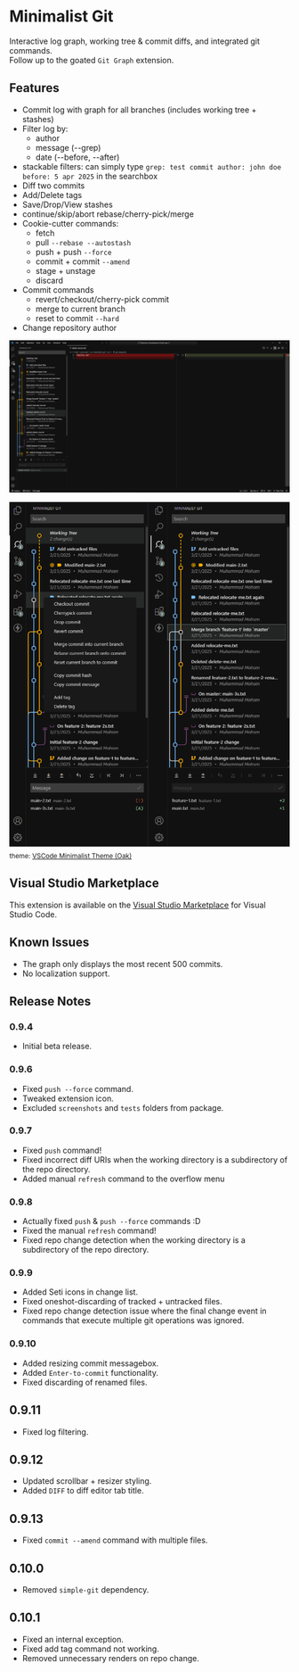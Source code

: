 # Minimalist Git
Interactive log graph, working tree & commit diffs, and integrated git commands.
<br>
Follow up to the goated `Git Graph` extension.

## Features
- Commit log with graph for all branches (includes working tree + stashes)
- Filter log by:
	- author
	- message (--grep)
	- date (--before, --after)
- stackable filters: can simply type `grep: test commit author: john doe before: 5 apr 2025` in the searchbox
- Diff two commits
- Add/Delete tags
- Save/Drop/View stashes
- continue/skip/abort rebase/cherry-pick/merge
- Cookie-cutter commands:
	- fetch
	- pull `--rebase --autostash`
	- push + push `--force`
	- commit + commit `--amend`
	- stage + unstage
	- discard
- Commit commands
	- revert/checkout/cherry-pick commit
	- merge to current branch
	- reset to commit `--hard`
- Change repository author

![Screenshot #1](res/screenshots/mingit-screenshot-1.PNG)

![Screenshot #2](res/screenshots/mingit-screenshot-2.PNG)
<sub>theme: [VSCode Minimalist Theme (Oak)](https://marketplace.visualstudio.com/items?itemName=MuhammadMohsen.vsc-minimalist-theme)</sub>

## Visual Studio Marketplace
This extension is available on the [Visual Studio Marketplace](https://marketplace.visualstudio.com/items?itemName=MuhammadMohsen.mingit) for Visual Studio Code.

## Known Issues
- The graph only displays the most recent 500 commits.
- No localization support.

## Release Notes

### 0.9.4
- Initial beta release.

### 0.9.6
- Fixed `push --force` command.
- Tweaked extension icon.
- Excluded `screenshots` and `tests` folders from package.

### 0.9.7
- Fixed `push` command!
- Fixed incorrect diff URIs when the working directory is a subdirectory of the repo directory.
- Added manual `refresh` command to the overflow menu

### 0.9.8
- Actually fixed `push` & `push --force` commands :D
- Fixed the manual `refresh` command!
- Fixed repo change detection when the working directory is a subdirectory of the repo directory.

### 0.9.9
- Added Seti icons in change list.
- Fixed oneshot-discarding of tracked + untracked files.
- Fixed repo change detection issue where the final change event in commands that execute multiple git operations was ignored.

### 0.9.10
- Added resizing commit messagebox.
- Added `Enter-to-commit` functionality.
- Fixed discarding of renamed files.

## 0.9.11
- Fixed log filtering.

## 0.9.12
- Updated scrollbar + resizer styling.
- Added `DIFF` to diff editor tab title.

## 0.9.13
- Fixed `commit --amend` command with multiple files.

## 0.10.0
- Removed `simple-git` dependency.

## 0.10.1
- Fixed an internal exception.
- Fixed add tag command not working.
- Removed unnecessary renders on repo change.